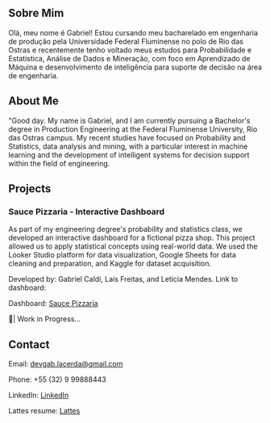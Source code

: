 ## Sobre Mim
Olá, meu nome é Gabriel! Estou cursando meu bacharelado em engenharia de produção pela Universidade Federal Fluminense no polo de Rio das Ostras e recentemente tenho voltado meus estudos para Probabilidade e Estatística, Análise de Dados e Mineração, com foco em Aprendizado de Máquina e desenvolvimento de inteligência para suporte de decisão na área de engenharia.

## About Me
"Good day. My name is Gabriel, and I am currently pursuing a Bachelor's degree in Production Engineering at the Federal Fluminense University, Rio das Ostras campus. My recent studies have focused on Probability and Statistics, data analysis and mining, with a particular interest in machine learning and the development of intelligent systems for decision support within the field of engineering.

## Projects

### Sauce Pizzaria - Interactive Dashboard

As part of my engineering degree's probability and statistics class, we developed an interactive dashboard for a fictional pizza shop. This project allowed us to apply statistical concepts using real-world data. We used the Looker Studio platform for data visualization, Google Sheets for data cleaning and preparation, and Kaggle for dataset acquisition. 

Developed by: Gabriel Caldi, Laís Freitas, and Letícia Mendes. Link to dashboard: 

Dashboard: [Sauce Pizzaria](https://lookerstudio.google.com/reporting/3f53a8f6-f3e1-4314-800a-ac99db7f441c)

🔬| Work in Progress...

## Contact
Email: devgab.lacerda@gmail.com

Phone: +55 (32) 9 99888443

LinkedIn: [LinkedIn](https://www.linkedin.com/in/devgab-gabriel-lacerda/)

Lattes resume: [Lattes](http://lattes.cnpq.br/8174639817891169)
